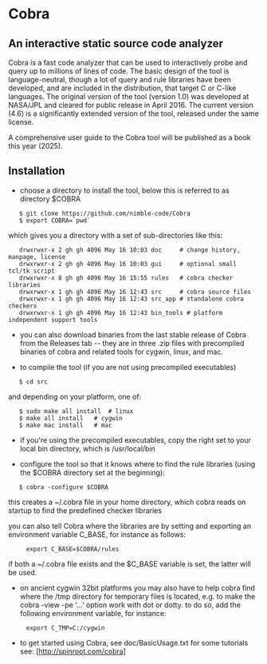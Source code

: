 # Cobra
## An interactive static source code analyzer

Cobra is a fast code analyzer that can be used
to interactively probe and query up to millions of lines
of code. The basic design of the tool is language-neutral,
though a lot of query and rule libraries have been
developed, and are included in the distribution, that target
C or C-like languages. The original version of the tool
(version 1.0) was developed at NASA/JPL and cleared
for public release in April 2016. The current version (4.6)
is a significantly extended version of the tool,
released under the same license.

A comprehensive user guide to  the Cobra tool
will be published as a book this year (2025).

## Installation

* choose a directory to install the tool,
   below this is referred to as directory $COBRA
```
   $ git clone https://github.com/nimble-code/Cobra
   $ export COBRA=`pwd`
```
   which gives you a directory with a set of
   sub-directories like this:
```
   drwxrwxr-x 2 gh gh 4096 May 16 10:03 doc     # change history, manpage, license  
   drwxrwxr-x 2 gh gh 4096 May 16 10:03 gui     # optional small tcl/tk script  
   drwxrwxr-x 8 gh gh 4096 May 16 15:55 rules   # cobra checker libraries  
   drwxrwxr-x 1 gh gh 4096 May 16 12:43 src     # cobra source files  
   drwxrwxr-x 1 gh gh 4096 May 16 12:43 src_app # standalone cobra checkers
   drwxrwxr-x 1 gh gh 4096 May 16 12:43 bin_tools # platform independent support tools
```
* you can also download binaries from the last stable release of Cobra
  from the Releases tab -- they are in three .zip files with precompiled
  binaries of cobra and related tools for cygwin, linux, and mac.

* to compile the tool (if you are not using precompiled executables)
```
   $ cd src
```
   and depending on your platform, one of:
```
   $ sudo make all install	# linux
   $ make all install	# cygwin
   $ make mac install	# mac
```
* if you're using the precompiled executables, copy the right set to
  your local bin directory, which is /usr/local/bin

* configure the tool so that it knows where to find the rule libraries
  (using the $COBRA directory set at the beginning):
```
   $ cobra -configure $COBRA
```
   this creates a ~/.cobra file in your home directory, which
   cobra reads on startup to find the predefined checker libraries

   you can also tell Cobra where the libraries are by setting and
   exporting an environment variable C_BASE, for instance as follows:
```
     export C_BASE=$COBRA/rules
```
   if both a ~/.cobra file exists and the $C_BASE variable is set, the
   latter will be used.

* on ancient cygwin 32bit platforms you may also have to help cobra
  find where the /tmp directory for temporary files is located, e.g.
  to make the cobra -view -pe '...' option work with dot or dotty.
  to do so, add the following environment variable, for instance:
```
     export C_TMP=C:/cygwin
```
* to get started using Cobra, see doc/BasicUsage.txt
  for some tutorials see: [http://spinroot.com/cobra]
